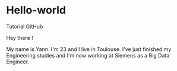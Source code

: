 # Hello-world
Tutorial GitHub

Hey there !

My name is Yann. I'm 23 and I live in Toulouse. I've just finished my Engineering studies and I'm now working at Siemens as a Big Data Engineer. 
